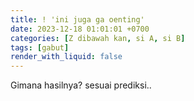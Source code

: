 ```yaml
---
title: ! 'ini juga ga oenting'
date: 2023-12-18 01:01:01 +0700
categories: [Z dibawah kan, si A, si B]
tags: [gabut]
render_with_liquid: false
---
```


Gimana hasilnya? sesuai prediksi..
